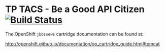 TP TACS - Be a Good API Citizen [![Build Status](https://jenkins-tethree.rhcloud.com/buildStatus/icon?job=tacsthree1c16-build)](https://jenkins-tethree.rhcloud.com/job/tacsthree1c16-build/)
================================

The OpenShift `jbossews` cartridge documentation can be found at:

http://openshift.github.io/documentation/oo_cartridge_guide.html#tomcat
